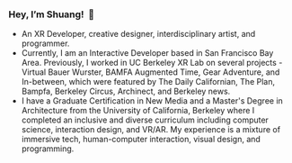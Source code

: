 ### Hey, I’m Shuang!  👋

- An XR Developer, creative designer, interdisciplinary artist, and programmer.
- Currently, I am an Interactive Developer based in San Francisco Bay Area. Previously, I worked in UC Berkeley XR Lab on several projects - Virtual Bauer Wurster, BAMFA Augmented Time, Gear Adventure, and In-between, which were featured by The Daily Californian, The Plan, Bampfa, Berkeley Circus, Archinect, and Berkeley news.
- I have a Graduate Certification in New Media and a Master's Degree in Architecture from the University of California, Berkeley where I completed an inclusive and diverse curriculum including computer science, interaction design, and VR/AR. My experience is a mixture of immersive tech, human-computer interaction, visual design, and programming.

<!--
**yanlong22222/yanlong22222** is a ✨ _special_ ✨ repository because its `README.md` (this file) appears on your GitHub profile.

Here are some ideas to get you started:


-->
